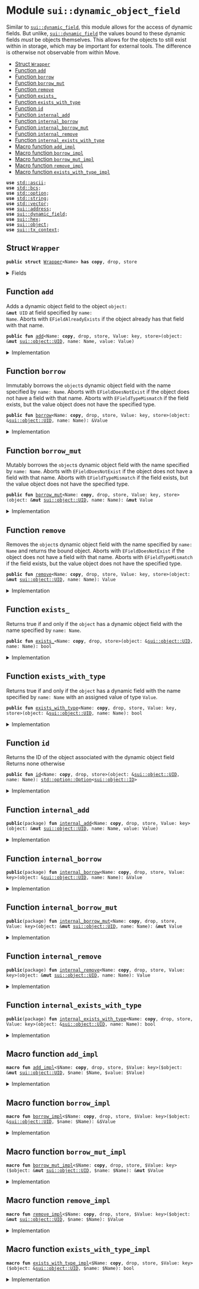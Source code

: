 
<a name="sui_dynamic_object_field"></a>

# Module `sui::dynamic_object_field`

Similar to <code><a href="../../dependencies/sui/dynamic_field.md#sui_dynamic_field">sui::dynamic_field</a></code>, this module allows for the access of dynamic fields. But
unlike, <code><a href="../../dependencies/sui/dynamic_field.md#sui_dynamic_field">sui::dynamic_field</a></code> the values bound to these dynamic fields _must_ be objects
themselves. This allows for the objects to still exist within in storage, which may be important
for external tools. The difference is otherwise not observable from within Move.


-  [Struct `Wrapper`](#sui_dynamic_object_field_Wrapper)
-  [Function `add`](#sui_dynamic_object_field_add)
-  [Function `borrow`](#sui_dynamic_object_field_borrow)
-  [Function `borrow_mut`](#sui_dynamic_object_field_borrow_mut)
-  [Function `remove`](#sui_dynamic_object_field_remove)
-  [Function `exists_`](#sui_dynamic_object_field_exists_)
-  [Function `exists_with_type`](#sui_dynamic_object_field_exists_with_type)
-  [Function `id`](#sui_dynamic_object_field_id)
-  [Function `internal_add`](#sui_dynamic_object_field_internal_add)
-  [Function `internal_borrow`](#sui_dynamic_object_field_internal_borrow)
-  [Function `internal_borrow_mut`](#sui_dynamic_object_field_internal_borrow_mut)
-  [Function `internal_remove`](#sui_dynamic_object_field_internal_remove)
-  [Function `internal_exists_with_type`](#sui_dynamic_object_field_internal_exists_with_type)
-  [Macro function `add_impl`](#sui_dynamic_object_field_add_impl)
-  [Macro function `borrow_impl`](#sui_dynamic_object_field_borrow_impl)
-  [Macro function `borrow_mut_impl`](#sui_dynamic_object_field_borrow_mut_impl)
-  [Macro function `remove_impl`](#sui_dynamic_object_field_remove_impl)
-  [Macro function `exists_with_type_impl`](#sui_dynamic_object_field_exists_with_type_impl)


<pre><code><b>use</b> <a href="../../dependencies/std/ascii.md#std_ascii">std::ascii</a>;
<b>use</b> <a href="../../dependencies/std/bcs.md#std_bcs">std::bcs</a>;
<b>use</b> <a href="../../dependencies/std/option.md#std_option">std::option</a>;
<b>use</b> <a href="../../dependencies/std/string.md#std_string">std::string</a>;
<b>use</b> <a href="../../dependencies/std/vector.md#std_vector">std::vector</a>;
<b>use</b> <a href="../../dependencies/sui/address.md#sui_address">sui::address</a>;
<b>use</b> <a href="../../dependencies/sui/dynamic_field.md#sui_dynamic_field">sui::dynamic_field</a>;
<b>use</b> <a href="../../dependencies/sui/hex.md#sui_hex">sui::hex</a>;
<b>use</b> <a href="../../dependencies/sui/object.md#sui_object">sui::object</a>;
<b>use</b> <a href="../../dependencies/sui/tx_context.md#sui_tx_context">sui::tx_context</a>;
</code></pre>



<a name="sui_dynamic_object_field_Wrapper"></a>

## Struct `Wrapper`



<pre><code><b>public</b> <b>struct</b> <a href="../../dependencies/sui/dynamic_object_field.md#sui_dynamic_object_field_Wrapper">Wrapper</a>&lt;Name&gt; <b>has</b> <b>copy</b>, drop, store
</code></pre>



<details>
<summary>Fields</summary>


<dl>
<dt>
<code>name: Name</code>
</dt>
<dd>
</dd>
</dl>


</details>

<a name="sui_dynamic_object_field_add"></a>

## Function `add`

Adds a dynamic object field to the object <code>object: &<b>mut</b> UID</code> at field specified by <code>name: Name</code>.
Aborts with <code>EFieldAlreadyExists</code> if the object already has that field with that name.


<pre><code><b>public</b> <b>fun</b> <a href="../../dependencies/sui/dynamic_object_field.md#sui_dynamic_object_field_add">add</a>&lt;Name: <b>copy</b>, drop, store, Value: key, store&gt;(object: &<b>mut</b> <a href="../../dependencies/sui/object.md#sui_object_UID">sui::object::UID</a>, name: Name, value: Value)
</code></pre>



<details>
<summary>Implementation</summary>


<pre><code><b>public</b> <b>fun</b> <a href="../../dependencies/sui/dynamic_object_field.md#sui_dynamic_object_field_add">add</a>&lt;Name: <b>copy</b> + drop + store, Value: key + store&gt;(
    // we <b>use</b> &<b>mut</b> UID in several spots <b>for</b> access <a href="../../ascii/control.md#ascii_control">control</a>
    object: &<b>mut</b> UID,
    name: Name,
    value: Value,
) {
    <a href="../../dependencies/sui/dynamic_object_field.md#sui_dynamic_object_field_add_impl">add_impl</a>!(object, name, value)
}
</code></pre>



</details>

<a name="sui_dynamic_object_field_borrow"></a>

## Function `borrow`

Immutably borrows the <code>object</code>s dynamic object field with the name specified by <code>name: Name</code>.
Aborts with <code>EFieldDoesNotExist</code> if the object does not have a field with that name.
Aborts with <code>EFieldTypeMismatch</code> if the field exists, but the value object does not have the
specified type.


<pre><code><b>public</b> <b>fun</b> <a href="../../dependencies/sui/dynamic_object_field.md#sui_dynamic_object_field_borrow">borrow</a>&lt;Name: <b>copy</b>, drop, store, Value: key, store&gt;(object: &<a href="../../dependencies/sui/object.md#sui_object_UID">sui::object::UID</a>, name: Name): &Value
</code></pre>



<details>
<summary>Implementation</summary>


<pre><code><b>public</b> <b>fun</b> <a href="../../dependencies/sui/dynamic_object_field.md#sui_dynamic_object_field_borrow">borrow</a>&lt;Name: <b>copy</b> + drop + store, Value: key + store&gt;(object: &UID, name: Name): &Value {
    <a href="../../dependencies/sui/dynamic_object_field.md#sui_dynamic_object_field_borrow_impl">borrow_impl</a>!(object, name)
}
</code></pre>



</details>

<a name="sui_dynamic_object_field_borrow_mut"></a>

## Function `borrow_mut`

Mutably borrows the <code>object</code>s dynamic object field with the name specified by <code>name: Name</code>.
Aborts with <code>EFieldDoesNotExist</code> if the object does not have a field with that name.
Aborts with <code>EFieldTypeMismatch</code> if the field exists, but the value object does not have the
specified type.


<pre><code><b>public</b> <b>fun</b> <a href="../../dependencies/sui/dynamic_object_field.md#sui_dynamic_object_field_borrow_mut">borrow_mut</a>&lt;Name: <b>copy</b>, drop, store, Value: key, store&gt;(object: &<b>mut</b> <a href="../../dependencies/sui/object.md#sui_object_UID">sui::object::UID</a>, name: Name): &<b>mut</b> Value
</code></pre>



<details>
<summary>Implementation</summary>


<pre><code><b>public</b> <b>fun</b> <a href="../../dependencies/sui/dynamic_object_field.md#sui_dynamic_object_field_borrow_mut">borrow_mut</a>&lt;Name: <b>copy</b> + drop + store, Value: key + store&gt;(
    object: &<b>mut</b> UID,
    name: Name,
): &<b>mut</b> Value {
    <a href="../../dependencies/sui/dynamic_object_field.md#sui_dynamic_object_field_borrow_mut_impl">borrow_mut_impl</a>!(object, name)
}
</code></pre>



</details>

<a name="sui_dynamic_object_field_remove"></a>

## Function `remove`

Removes the <code>object</code>s dynamic object field with the name specified by <code>name: Name</code> and returns
the bound object.
Aborts with <code>EFieldDoesNotExist</code> if the object does not have a field with that name.
Aborts with <code>EFieldTypeMismatch</code> if the field exists, but the value object does not have the
specified type.


<pre><code><b>public</b> <b>fun</b> <a href="../../dependencies/sui/dynamic_object_field.md#sui_dynamic_object_field_remove">remove</a>&lt;Name: <b>copy</b>, drop, store, Value: key, store&gt;(object: &<b>mut</b> <a href="../../dependencies/sui/object.md#sui_object_UID">sui::object::UID</a>, name: Name): Value
</code></pre>



<details>
<summary>Implementation</summary>


<pre><code><b>public</b> <b>fun</b> <a href="../../dependencies/sui/dynamic_object_field.md#sui_dynamic_object_field_remove">remove</a>&lt;Name: <b>copy</b> + drop + store, Value: key + store&gt;(
    object: &<b>mut</b> UID,
    name: Name,
): Value {
    <a href="../../dependencies/sui/dynamic_object_field.md#sui_dynamic_object_field_remove_impl">remove_impl</a>!(object, name)
}
</code></pre>



</details>

<a name="sui_dynamic_object_field_exists_"></a>

## Function `exists_`

Returns true if and only if the <code>object</code> has a dynamic object field with the name specified by
<code>name: Name</code>.


<pre><code><b>public</b> <b>fun</b> <a href="../../dependencies/sui/dynamic_object_field.md#sui_dynamic_object_field_exists_">exists_</a>&lt;Name: <b>copy</b>, drop, store&gt;(object: &<a href="../../dependencies/sui/object.md#sui_object_UID">sui::object::UID</a>, name: Name): bool
</code></pre>



<details>
<summary>Implementation</summary>


<pre><code><b>public</b> <b>fun</b> <a href="../../dependencies/sui/dynamic_object_field.md#sui_dynamic_object_field_exists_">exists_</a>&lt;Name: <b>copy</b> + drop + store&gt;(object: &UID, name: Name): bool {
    <b>let</b> key = <a href="../../dependencies/sui/dynamic_object_field.md#sui_dynamic_object_field_Wrapper">Wrapper</a> { name };
    field::exists_with_type&lt;<a href="../../dependencies/sui/dynamic_object_field.md#sui_dynamic_object_field_Wrapper">Wrapper</a>&lt;Name&gt;, ID&gt;(object, key)
}
</code></pre>



</details>

<a name="sui_dynamic_object_field_exists_with_type"></a>

## Function `exists_with_type`

Returns true if and only if the <code>object</code> has a dynamic field with the name specified by
<code>name: Name</code> with an assigned value of type <code>Value</code>.


<pre><code><b>public</b> <b>fun</b> <a href="../../dependencies/sui/dynamic_object_field.md#sui_dynamic_object_field_exists_with_type">exists_with_type</a>&lt;Name: <b>copy</b>, drop, store, Value: key, store&gt;(object: &<a href="../../dependencies/sui/object.md#sui_object_UID">sui::object::UID</a>, name: Name): bool
</code></pre>



<details>
<summary>Implementation</summary>


<pre><code><b>public</b> <b>fun</b> <a href="../../dependencies/sui/dynamic_object_field.md#sui_dynamic_object_field_exists_with_type">exists_with_type</a>&lt;Name: <b>copy</b> + drop + store, Value: key + store&gt;(
    object: &UID,
    name: Name,
): bool {
    <a href="../../dependencies/sui/dynamic_object_field.md#sui_dynamic_object_field_exists_with_type_impl">exists_with_type_impl</a>!&lt;_, Value&gt;(object, name)
}
</code></pre>



</details>

<a name="sui_dynamic_object_field_id"></a>

## Function `id`

Returns the ID of the object associated with the dynamic object field
Returns none otherwise


<pre><code><b>public</b> <b>fun</b> <a href="../../dependencies/sui/dynamic_object_field.md#sui_dynamic_object_field_id">id</a>&lt;Name: <b>copy</b>, drop, store&gt;(object: &<a href="../../dependencies/sui/object.md#sui_object_UID">sui::object::UID</a>, name: Name): <a href="../../dependencies/std/option.md#std_option_Option">std::option::Option</a>&lt;<a href="../../dependencies/sui/object.md#sui_object_ID">sui::object::ID</a>&gt;
</code></pre>



<details>
<summary>Implementation</summary>


<pre><code><b>public</b> <b>fun</b> <a href="../../dependencies/sui/dynamic_object_field.md#sui_dynamic_object_field_id">id</a>&lt;Name: <b>copy</b> + drop + store&gt;(object: &UID, name: Name): Option&lt;ID&gt; {
    <b>let</b> key = <a href="../../dependencies/sui/dynamic_object_field.md#sui_dynamic_object_field_Wrapper">Wrapper</a> { name };
    <b>if</b> (!field::exists_with_type&lt;<a href="../../dependencies/sui/dynamic_object_field.md#sui_dynamic_object_field_Wrapper">Wrapper</a>&lt;Name&gt;, ID&gt;(object, key)) <b>return</b> option::none();
    <b>let</b> (_field, value_addr) = field::field_info&lt;<a href="../../dependencies/sui/dynamic_object_field.md#sui_dynamic_object_field_Wrapper">Wrapper</a>&lt;Name&gt;&gt;(object, key);
    option::some(value_addr.to_id())
}
</code></pre>



</details>

<a name="sui_dynamic_object_field_internal_add"></a>

## Function `internal_add`



<pre><code><b>public</b>(package) <b>fun</b> <a href="../../dependencies/sui/dynamic_object_field.md#sui_dynamic_object_field_internal_add">internal_add</a>&lt;Name: <b>copy</b>, drop, store, Value: key&gt;(object: &<b>mut</b> <a href="../../dependencies/sui/object.md#sui_object_UID">sui::object::UID</a>, name: Name, value: Value)
</code></pre>



<details>
<summary>Implementation</summary>


<pre><code><b>public</b>(package) <b>fun</b> <a href="../../dependencies/sui/dynamic_object_field.md#sui_dynamic_object_field_internal_add">internal_add</a>&lt;Name: <b>copy</b> + drop + store, Value: key&gt;(
    // we <b>use</b> &<b>mut</b> UID in several spots <b>for</b> access <a href="../../ascii/control.md#ascii_control">control</a>
    object: &<b>mut</b> UID,
    name: Name,
    value: Value,
) {
    <a href="../../dependencies/sui/dynamic_object_field.md#sui_dynamic_object_field_add_impl">add_impl</a>!(object, name, value)
}
</code></pre>



</details>

<a name="sui_dynamic_object_field_internal_borrow"></a>

## Function `internal_borrow`



<pre><code><b>public</b>(package) <b>fun</b> <a href="../../dependencies/sui/dynamic_object_field.md#sui_dynamic_object_field_internal_borrow">internal_borrow</a>&lt;Name: <b>copy</b>, drop, store, Value: key&gt;(object: &<a href="../../dependencies/sui/object.md#sui_object_UID">sui::object::UID</a>, name: Name): &Value
</code></pre>



<details>
<summary>Implementation</summary>


<pre><code><b>public</b>(package) <b>fun</b> <a href="../../dependencies/sui/dynamic_object_field.md#sui_dynamic_object_field_internal_borrow">internal_borrow</a>&lt;Name: <b>copy</b> + drop + store, Value: key&gt;(
    object: &UID,
    name: Name,
): &Value {
    <a href="../../dependencies/sui/dynamic_object_field.md#sui_dynamic_object_field_borrow_impl">borrow_impl</a>!(object, name)
}
</code></pre>



</details>

<a name="sui_dynamic_object_field_internal_borrow_mut"></a>

## Function `internal_borrow_mut`



<pre><code><b>public</b>(package) <b>fun</b> <a href="../../dependencies/sui/dynamic_object_field.md#sui_dynamic_object_field_internal_borrow_mut">internal_borrow_mut</a>&lt;Name: <b>copy</b>, drop, store, Value: key&gt;(object: &<b>mut</b> <a href="../../dependencies/sui/object.md#sui_object_UID">sui::object::UID</a>, name: Name): &<b>mut</b> Value
</code></pre>



<details>
<summary>Implementation</summary>


<pre><code><b>public</b>(package) <b>fun</b> <a href="../../dependencies/sui/dynamic_object_field.md#sui_dynamic_object_field_internal_borrow_mut">internal_borrow_mut</a>&lt;Name: <b>copy</b> + drop + store, Value: key&gt;(
    object: &<b>mut</b> UID,
    name: Name,
): &<b>mut</b> Value {
    <a href="../../dependencies/sui/dynamic_object_field.md#sui_dynamic_object_field_borrow_mut_impl">borrow_mut_impl</a>!(object, name)
}
</code></pre>



</details>

<a name="sui_dynamic_object_field_internal_remove"></a>

## Function `internal_remove`



<pre><code><b>public</b>(package) <b>fun</b> <a href="../../dependencies/sui/dynamic_object_field.md#sui_dynamic_object_field_internal_remove">internal_remove</a>&lt;Name: <b>copy</b>, drop, store, Value: key&gt;(object: &<b>mut</b> <a href="../../dependencies/sui/object.md#sui_object_UID">sui::object::UID</a>, name: Name): Value
</code></pre>



<details>
<summary>Implementation</summary>


<pre><code><b>public</b>(package) <b>fun</b> <a href="../../dependencies/sui/dynamic_object_field.md#sui_dynamic_object_field_internal_remove">internal_remove</a>&lt;Name: <b>copy</b> + drop + store, Value: key&gt;(
    object: &<b>mut</b> UID,
    name: Name,
): Value {
    <a href="../../dependencies/sui/dynamic_object_field.md#sui_dynamic_object_field_remove_impl">remove_impl</a>!(object, name)
}
</code></pre>



</details>

<a name="sui_dynamic_object_field_internal_exists_with_type"></a>

## Function `internal_exists_with_type`



<pre><code><b>public</b>(package) <b>fun</b> <a href="../../dependencies/sui/dynamic_object_field.md#sui_dynamic_object_field_internal_exists_with_type">internal_exists_with_type</a>&lt;Name: <b>copy</b>, drop, store, Value: key&gt;(object: &<a href="../../dependencies/sui/object.md#sui_object_UID">sui::object::UID</a>, name: Name): bool
</code></pre>



<details>
<summary>Implementation</summary>


<pre><code><b>public</b>(package) <b>fun</b> <a href="../../dependencies/sui/dynamic_object_field.md#sui_dynamic_object_field_internal_exists_with_type">internal_exists_with_type</a>&lt;Name: <b>copy</b> + drop + store, Value: key&gt;(
    object: &UID,
    name: Name,
): bool {
    <a href="../../dependencies/sui/dynamic_object_field.md#sui_dynamic_object_field_exists_with_type_impl">exists_with_type_impl</a>!&lt;_, Value&gt;(object, name)
}
</code></pre>



</details>

<a name="sui_dynamic_object_field_add_impl"></a>

## Macro function `add_impl`



<pre><code><b>macro</b> <b>fun</b> <a href="../../dependencies/sui/dynamic_object_field.md#sui_dynamic_object_field_add_impl">add_impl</a>&lt;$Name: <b>copy</b>, drop, store, $Value: key&gt;($object: &<b>mut</b> <a href="../../dependencies/sui/object.md#sui_object_UID">sui::object::UID</a>, $name: $Name, $value: $Value)
</code></pre>



<details>
<summary>Implementation</summary>


<pre><code><b>macro</b> <b>fun</b> <a href="../../dependencies/sui/dynamic_object_field.md#sui_dynamic_object_field_add_impl">add_impl</a>&lt;$Name: <b>copy</b> + drop + store, $Value: key&gt;(
    // we <b>use</b> &<b>mut</b> UID in several spots <b>for</b> access <a href="../../ascii/control.md#ascii_control">control</a>
    $object: &<b>mut</b> UID,
    $name: $Name,
    $value: $Value,
) {
    <b>let</b> object = $object;
    <b>let</b> name = $name;
    <b>let</b> value = $value;
    <b>let</b> key = <a href="../../dependencies/sui/dynamic_object_field.md#sui_dynamic_object_field_Wrapper">Wrapper</a> { name };
    <b>let</b> <a href="../../dependencies/sui/dynamic_object_field.md#sui_dynamic_object_field_id">id</a> = object::id(&value);
    field::add(object, key, <a href="../../dependencies/sui/dynamic_object_field.md#sui_dynamic_object_field_id">id</a>);
    <b>let</b> (field, _) = field::field_info&lt;<a href="../../dependencies/sui/dynamic_object_field.md#sui_dynamic_object_field_Wrapper">Wrapper</a>&lt;$Name&gt;&gt;(object, key);
    add_child_object(field.to_address(), value);
}
</code></pre>



</details>

<a name="sui_dynamic_object_field_borrow_impl"></a>

## Macro function `borrow_impl`



<pre><code><b>macro</b> <b>fun</b> <a href="../../dependencies/sui/dynamic_object_field.md#sui_dynamic_object_field_borrow_impl">borrow_impl</a>&lt;$Name: <b>copy</b>, drop, store, $Value: key&gt;($object: &<a href="../../dependencies/sui/object.md#sui_object_UID">sui::object::UID</a>, $name: $Name): &$Value
</code></pre>



<details>
<summary>Implementation</summary>


<pre><code><b>macro</b> <b>fun</b> <a href="../../dependencies/sui/dynamic_object_field.md#sui_dynamic_object_field_borrow_impl">borrow_impl</a>&lt;$Name: <b>copy</b> + drop + store, $Value: key&gt;(
    $object: &UID,
    $name: $Name,
): &$Value {
    <b>let</b> object = $object;
    <b>let</b> name = $name;
    <b>let</b> key = <a href="../../dependencies/sui/dynamic_object_field.md#sui_dynamic_object_field_Wrapper">Wrapper</a> { name };
    <b>let</b> (field, value_id) = field::field_info&lt;<a href="../../dependencies/sui/dynamic_object_field.md#sui_dynamic_object_field_Wrapper">Wrapper</a>&lt;$Name&gt;&gt;(object, key);
    borrow_child_object&lt;$Value&gt;(field, value_id)
}
</code></pre>



</details>

<a name="sui_dynamic_object_field_borrow_mut_impl"></a>

## Macro function `borrow_mut_impl`



<pre><code><b>macro</b> <b>fun</b> <a href="../../dependencies/sui/dynamic_object_field.md#sui_dynamic_object_field_borrow_mut_impl">borrow_mut_impl</a>&lt;$Name: <b>copy</b>, drop, store, $Value: key&gt;($object: &<b>mut</b> <a href="../../dependencies/sui/object.md#sui_object_UID">sui::object::UID</a>, $name: $Name): &<b>mut</b> $Value
</code></pre>



<details>
<summary>Implementation</summary>


<pre><code><b>macro</b> <b>fun</b> <a href="../../dependencies/sui/dynamic_object_field.md#sui_dynamic_object_field_borrow_mut_impl">borrow_mut_impl</a>&lt;$Name: <b>copy</b> + drop + store, $Value: key&gt;(
    $object: &<b>mut</b> UID,
    $name: $Name,
): &<b>mut</b> $Value {
    <b>let</b> object = $object;
    <b>let</b> name = $name;
    <b>let</b> key = <a href="../../dependencies/sui/dynamic_object_field.md#sui_dynamic_object_field_Wrapper">Wrapper</a> { name };
    <b>let</b> (field, value_id) = field::field_info_mut&lt;<a href="../../dependencies/sui/dynamic_object_field.md#sui_dynamic_object_field_Wrapper">Wrapper</a>&lt;$Name&gt;&gt;(object, key);
    borrow_child_object_mut&lt;$Value&gt;(field, value_id)
}
</code></pre>



</details>

<a name="sui_dynamic_object_field_remove_impl"></a>

## Macro function `remove_impl`



<pre><code><b>macro</b> <b>fun</b> <a href="../../dependencies/sui/dynamic_object_field.md#sui_dynamic_object_field_remove_impl">remove_impl</a>&lt;$Name: <b>copy</b>, drop, store, $Value: key&gt;($object: &<b>mut</b> <a href="../../dependencies/sui/object.md#sui_object_UID">sui::object::UID</a>, $name: $Name): $Value
</code></pre>



<details>
<summary>Implementation</summary>


<pre><code><b>macro</b> <b>fun</b> <a href="../../dependencies/sui/dynamic_object_field.md#sui_dynamic_object_field_remove_impl">remove_impl</a>&lt;$Name: <b>copy</b> + drop + store, $Value: key&gt;(
    $object: &<b>mut</b> UID,
    $name: $Name,
): $Value {
    <b>let</b> object = $object;
    <b>let</b> name = $name;
    <b>let</b> key = <a href="../../dependencies/sui/dynamic_object_field.md#sui_dynamic_object_field_Wrapper">Wrapper</a> { name };
    <b>let</b> (field, value_id) = field::field_info&lt;<a href="../../dependencies/sui/dynamic_object_field.md#sui_dynamic_object_field_Wrapper">Wrapper</a>&lt;$Name&gt;&gt;(object, key);
    <b>let</b> value = remove_child_object&lt;$Value&gt;(field.to_address(), value_id);
    field::remove&lt;<a href="../../dependencies/sui/dynamic_object_field.md#sui_dynamic_object_field_Wrapper">Wrapper</a>&lt;$Name&gt;, ID&gt;(object, key);
    value
}
</code></pre>



</details>

<a name="sui_dynamic_object_field_exists_with_type_impl"></a>

## Macro function `exists_with_type_impl`



<pre><code><b>macro</b> <b>fun</b> <a href="../../dependencies/sui/dynamic_object_field.md#sui_dynamic_object_field_exists_with_type_impl">exists_with_type_impl</a>&lt;$Name: <b>copy</b>, drop, store, $Value: key&gt;($object: &<a href="../../dependencies/sui/object.md#sui_object_UID">sui::object::UID</a>, $name: $Name): bool
</code></pre>



<details>
<summary>Implementation</summary>


<pre><code><b>macro</b> <b>fun</b> <a href="../../dependencies/sui/dynamic_object_field.md#sui_dynamic_object_field_exists_with_type_impl">exists_with_type_impl</a>&lt;$Name: <b>copy</b> + drop + store, $Value: key&gt;(
    $object: &UID,
    $name: $Name,
): bool {
    <b>let</b> object = $object;
    <b>let</b> name = $name;
    <b>let</b> key = <a href="../../dependencies/sui/dynamic_object_field.md#sui_dynamic_object_field_Wrapper">Wrapper</a> { name };
    <b>if</b> (!field::exists_with_type&lt;<a href="../../dependencies/sui/dynamic_object_field.md#sui_dynamic_object_field_Wrapper">Wrapper</a>&lt;$Name&gt;, ID&gt;(object, key)) <b>return</b> <b>false</b>;
    <b>let</b> (field, value_id) = field::field_info&lt;<a href="../../dependencies/sui/dynamic_object_field.md#sui_dynamic_object_field_Wrapper">Wrapper</a>&lt;$Name&gt;&gt;(object, key);
    field::has_child_object_with_ty&lt;$Value&gt;(field.to_address(), value_id)
}
</code></pre>



</details>
